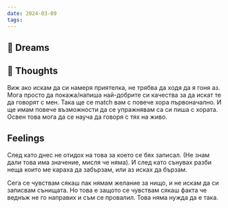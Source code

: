 ```yaml
---
date: 2024-03-09
tags:
---
```


## 💭 Dreams

## 🤔 Thoughts 
Виж ако искам да си намеря приятелка, не трябва да ходя да я гоня аз. Мога просто да покажа/напиша най-добрите си качества за да искат те да говорят с мен. Така ще се match вам с повече хора първоначално. И ще имам повече възможности да се упражнявам са си пиша с хората. Освен това мога да се науча да говоря с тях на живо. 

## Feelings 
След като днес не отидох на това за което се бях записал. (Не знам дали това има значение, мисля че няма). И след като сънувах разби неща които ме караха да забързам, или аз исках да бързам. 

Сега се чувствам сякаш пак нямам желание за нищо, и не искам да си записвам сънищата. Но това е защото се чувствам сякаш факта че веднъж не го направих и съм се провалил. Това няма нужда да е така.  
